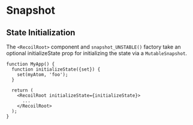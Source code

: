 # Snapshot

## State Initialization

The `<RecoilRoot>` component and `snapshot_UNSTABLE()` factory take an optional initializeState prop for initializing the state via a `MutableSnapshot`.

```tsx
function MyApp() {
  function initializeState({set}) {
    set(myAtom, 'foo');
  }

  return (
    <RecoilRoot initializeState={initializeState}>
      ...
    </RecoilRoot>
  );
}
```